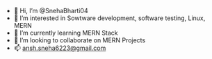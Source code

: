 - 👋 Hi, I’m @SnehaBharti04
- 👀 I’m interested in Sowtware development, software testing, Linux, MERN
- 🌱 I’m currently learning MERN Stack
- 💞️ I’m looking to collaborate on MERN Projects
- 📫 ansh.sneha6223@gmail.com

<!---
SnehaBharti04/SnehaBharti04 is a ✨ special ✨ repository because its `README.md` (this file) appears on your GitHub profile.
You can click the Preview link to take a look at your changes.
--->
